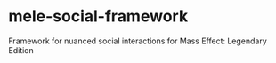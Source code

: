 # mele-social-framework
Framework for nuanced social interactions for Mass Effect: Legendary Edition
